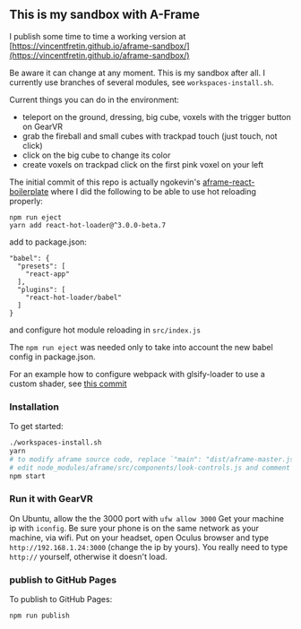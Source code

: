 ## This is my sandbox with A-Frame

I publish some time to time a working version at
[https://vincentfretin.github.io/aframe-sandbox/](https://vincentfretin.github.io/aframe-sandbox/)

Be aware it can change at any moment. This is my sandbox after all.
I currently use branches of several modules, see `workspaces-install.sh`.

Current things you can do in the environment:

- teleport on the ground, dressing, big cube, voxels with the trigger button on GearVR
- grab the fireball and small cubes with trackpad touch (just touch, not click)
- click on the big cube to change its color
- create voxels on trackpad click on the first pink voxel on your left

The initial commit of this repo is actually
ngokevin's [aframe-react-boilerplate](https://github.com/ngokevin/aframe-react-boilerplate)
where I did the following to be able to use hot reloading properly:

    npm run eject
    yarn add react-hot-loader@^3.0.0-beta.7

add to package.json:

    "babel": {
      "presets": [
        "react-app"
      ],
      "plugins": [
        "react-hot-loader/babel"
      ]
    }

and configure hot module reloading in `src/index.js`

The `npm run eject` was needed only to take into account the new babel config
in package.json.

For an example how to configure webpack with glsify-loader to use a custom
shader, see [this commit](
https://github.com/vincentfretin/aframe-sandbox/commit/9b3e6ff088599910a673de7b24f19b390a5c9689)

### Installation

To get started:

```bash
./workspaces-install.sh
yarn
# to modify aframe source code, replace `"main": "dist/aframe-master.js"` by `"main": "src/index.js"` in `node_modules/aframe/package.json`
# edit node_modules/aframe/src/components/look-controls.js and comment `this.controls.userHeight = this.getUserHeight();`
npm start
```

### Run it with GearVR

On Ubuntu, allow the the 3000 port with `ufw allow 3000`
Get your machine ip with `iconfig`.
Be sure your phone is on the same network as your machine, via wifi.
Put on your headset, open Oculus browser and type `http://192.168.1.24:3000`
(change the ip by yours). You really need to type `http://` yourself, otherwise
it doesn't load.

### publish to GitHub Pages

To publish to GitHub Pages:

```bash
npm run publish
```
